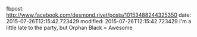 fbpost: http://www.facebook.com/desmond.rivet/posts/10153488244325350
date: 2015-07-26T12:15:42.723429
modified: 2015-07-26T12:15:42.723429
I'm a little late to the party, but Orphan Black = Awesome